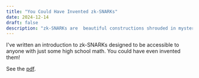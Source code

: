 ```yaml
---
title: "You Could Have Invented zk-SNARKs"
date: 2024-12-14
draft: false 
description: "zk-SNARKs are  beautiful constructions shrouded in mystery. They open new horizons in private and scalable compute. They are essential to privacy-preserving digital transactions and to the scalability roadmap of all blockchains. But the basics can actually be relatively easily understood by someone with no more than high school math (basic familiarity with polynomials and exponent rules). Perhaps you could have even invented them yourself, if you had tried. So let's try."
---
```


I've written an introduction to zk-SNARKs designed to be accessible to anyone
with just some high school math. You could have even invented them!

See the [pdf](/pdf/snarks.pdf).

